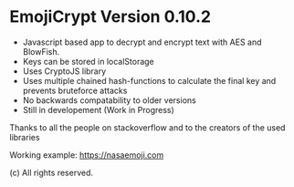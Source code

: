 # EmojiCrypt Version 0.10.2
- Javascript based app to decrypt and encrypt text with AES and BlowFish.
- Keys can be stored in localStorage
- Uses CryptoJS library
- Uses multiple chained hash-functions to calculate the final key and prevents bruteforce attacks
- No backwards compatability to older versions
- Still in developement (Work in Progress)

Thanks to all the people on stackoverflow and to the creators of the used libraries

Working example: https://nasaemoji.com

(c) All rights reserved.
